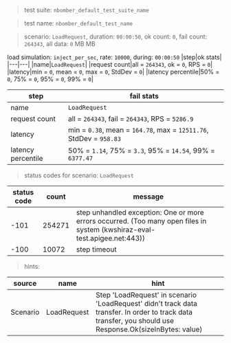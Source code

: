 > test suite: `nbomber_default_test_suite_name`

> test name: `nbomber_default_test_name`

> scenario: `LoadRequest`, duration: `00:00:50`, ok count: `0`, fail count: `264343`, all data: `0` MB MB

load simulation: `inject_per_sec`, rate: `10000`, during: `00:00:50`
|step|ok stats|
|---|---|
|name|`LoadRequest`|
|request count|all = `264343`, ok = `0`, RPS = `0`|
|latency|min = `0`, mean = `0`, max = `0`, StdDev = `0`|
|latency percentile|50% = `0`, 75% = `0`, 95% = `0`, 99% = `0`|

|step|fail stats|
|---|---|
|name|`LoadRequest`|
|request count|all = `264343`, fail = `264343`, RPS = `5286.9`|
|latency|min = `0.38`, mean = `164.78`, max = `12511.76`, StdDev = `958.83`|
|latency percentile|50% = `1.14`, 75% = `3.3`, 95% = `14.54`, 99% = `6377.47`|
> status codes for scenario: `LoadRequest`

|status code|count|message|
|---|---|---|
|-101|254271|step unhandled exception: One or more errors occurred. (Too many open files in system (kwshiraz-eval-test.apigee.net:443))|
|-100|10072|step timeout|

> hints:

|source|name|hint|
|---|---|---|
|Scenario|LoadRequest|Step 'LoadRequest' in scenario 'LoadRequest' didn't track data transfer. In order to track data transfer, you should use Response.Ok(sizeInBytes: value)|
